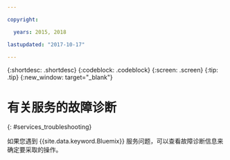 ```yaml
---

copyright:

  years: 2015, 2018

lastupdated: "2017-10-17"  

---
```


{:shortdesc: .shortdesc}
{:codeblock: .codeblock}
{:screen: .screen}
{:tip: .tip}
{:new_window: target="_blank"}

# 有关服务的故障诊断
{: #services_troubleshooting}

如果您遇到 {{site.data.keyword.Bluemix}} 服务问题，可以查看故障诊断信息来确定要采取的操作。
